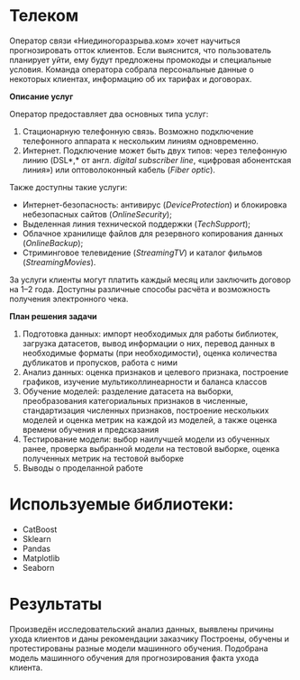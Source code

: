 # Телеком
Оператор связи «Ниединогоразрыва.ком» хочет научиться прогнозировать отток клиентов. Если выяснится, что пользователь планирует уйти, ему будут предложены промокоды и специальные условия. Команда оператора собрала персональные данные о некоторых клиентах, информацию об их тарифах и договорах.

<b> Описание услуг </b>

Оператор предоставляет два основных типа услуг: 

1. Стационарную телефонную связь. Возможно подключение телефонного аппарата к нескольким линиям одновременно.
2. Интернет. Подключение может быть двух типов: через телефонную линию (DSL*,* от англ. *digital subscriber line*, «цифровая абонентская линия») или оптоволоконный кабель (*Fiber optic*).  

Также доступны такие услуги:

- Интернет-безопасность: антивирус (*DeviceProtection*) и блокировка небезопасных сайтов (*OnlineSecurity*);
- Выделенная линия технической поддержки (*TechSupport*);
- Облачное хранилище файлов для резервного копирования данных (*OnlineBackup*);
- Стриминговое телевидение (*StreamingTV*) и каталог фильмов (*StreamingMovies*).

За услуги клиенты могут платить каждый месяц или заключить договор на 1–2 года. Доступны различные способы расчёта и возможность получения электронного чека.

<b>План решения задачи </b>
1. Подготовка данных: импорт необходимых для работы библиотек, загрузка датасетов, вывод информации о них, перевод данных в необходимые форматы (при необходимости), оценка количества дубликатов и пропусков, работа с ними
2. Анализ данных: оценка признаков и целевого признака, построение графиков, изучение мультиколлинеарности и баланса классов
3. Обучение моделей: разделение датасета на выборки, преобразования категориальных признаков в численные, стандартизация численных признаков, построение нескольких моделей и оценка метрик на каждой из моделей, а также оценка времени обучения и предсказания 
4. Тестирование модели: выбор наилучшей модели из обученных ранее, проверка выбранной модели на тестовой выборке, оценка полученных метрик на тестовой выборке
5. Выводы о проделанной работе

# Используемые библиотеки:

- CatBoost
- Sklearn
- Pandas
- Matplotlib
- Seaborn

# Результаты
Произведён исследовательский анализ данных, выявлены причины ухода клиентов и даны рекомендации заказчику
Построены, обучены и протестированы разные модели машинного обучения. Подобрана модель машинного обучения для прогнозирования факта ухода клиента.

